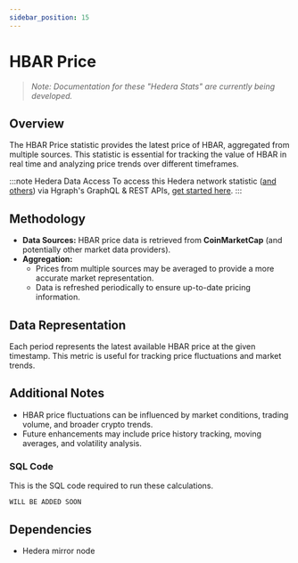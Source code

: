 ```yaml
---
sidebar_position: 15
---
```


# HBAR Price

> *Note: Documentation for these "Hedera Stats" are currently being developed.*

## Overview
The HBAR Price statistic provides the latest price of HBAR, aggregated from multiple sources. This statistic is essential for tracking the value of HBAR in real time and analyzing price trends over different timeframes.

:::note Hedera Data Access
To access this Hedera network statistic ([and others](/category/hedera-stats/)) via Hgraph's GraphQL & REST APIs, [get started here](https://www.hgraph.com/hedera).
:::

## Methodology
- **Data Sources:** HBAR price data is retrieved from **CoinMarketCap** (and potentially other market data providers).
- **Aggregation:**
  - Prices from multiple sources may be averaged to provide a more accurate market representation.
  - Data is refreshed periodically to ensure up-to-date pricing information.

## Data Representation
Each period represents the latest available HBAR price at the given timestamp. This metric is useful for tracking price fluctuations and market trends.

## Additional Notes
- HBAR price fluctuations can be influenced by market conditions, trading volume, and broader crypto trends.
- Future enhancements may include price history tracking, moving averages, and volatility analysis.

### SQL Code

This is the SQL code required to run these calculations.

```
WILL BE ADDED SOON
```

## Dependencies
* Hedera mirror node